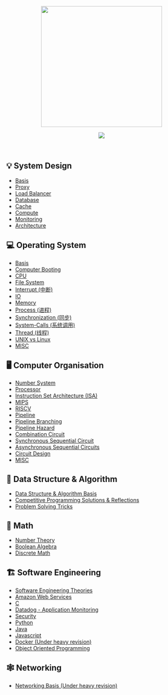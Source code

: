 <p align="center">
  <img align="center" width="320" src="https://github.com/xy-241/CS-Notes/assets/47915643/97eebd7c-cd9d-4e74-bcba-fef04f640edd" />


<div align="center">
    <a href="https://notes.yxy.ninja/"> <img src="https://badgen.net/badge/CS-Notes/Read%20Online/blue?icon=github"></a>
</div>
</p>


<br>

## 💡 System Design
- [Basis](https://notes.yxy.ninja/System-Design/)
- [Proxy](https://notes.yxy.ninja/System-Design/Proxy/)
- [Load Balancer](https://notes.yxy.ninja/System-Design/Load-Balancers/)
- [Database](https://notes.yxy.ninja/System-Design/Database/)
- [Cache](https://notes.yxy.ninja/System-Design/Cache/)
- [Compute](https://notes.yxy.ninja/Networking/Application-Layer/DNS/DNS)
- [Monitoring](https://notes.yxy.ninja/System-Design/Monitoring/)
- [Architecture](https://notes.yxy.ninja/System-Design/Architectures/)

## 💻 Operating System
- [Basis](https://notes.yxy.ninja/OS/)
- [Computer Booting](https://notes.yxy.ninja/OS/Booting/)
- [CPU](https://notes.yxy.ninja/OS/CPU/)
- [File System](https://notes.yxy.ninja/OS/File-System/)
- [Interrupt (中断)](https://notes.yxy.ninja/OS/Interrupts-(%E4%B8%AD%E6%96%AD)/)
- [IO](https://notes.yxy.ninja/OS/IO/)
- [Memory](https://notes.yxy.ninja/OS/Memory/)
- [Process (进程)](https://notes.yxy.ninja/OS/Process-(%E8%BF%9B%E7%A8%8B)/)
- [Synchronization (同步)](https://notes.yxy.ninja/OS/Synchronization-(%E5%90%8C%E6%AD%A5)/)
- [System-Calls (系统调用)](https://notes.yxy.ninja/OS/System-Calls-(%E7%B3%BB%E7%BB%9F%E8%B0%83%E7%94%A8)/)
- [Thread (线程)](https://notes.yxy.ninja/OS/Thread-(%E7%BA%BF%E7%A8%8B)/)
- [UNIX vs Linux](https://notes.yxy.ninja/OS/UNIX-vs-Linux/)
- [MISC](https://notes.yxy.ninja/OS/Terminologies/)


## 🖥️ Computer Organisation 
- [Number System](https://notes.yxy.ninja/Computer-Organisation/Number-System/)
- [Processor](https://notes.yxy.ninja/Computer-Organisation/Processor/)
- [Instruction Set Architecture (ISA)](https://notes.yxy.ninja/Computer-Organisation/Instruction-Set-Architecture-(ISA)/)
- [MIPS](https://notes.yxy.ninja/Computer-Organisation/Instruction-Set-Architecture-(ISA)/MIPS/)
- [RISCV](https://notes.yxy.ninja/Computer-Organisation/Instruction-Set-Architecture-(ISA)/RISCV/)
- [Pipeline](https://notes.yxy.ninja/Computer-Organisation/Pipeline/)
- [Pipeline Branching](https://notes.yxy.ninja/Computer-Organisation/Pipeline-Branching/)
- [Pipeline Hazard](https://notes.yxy.ninja/Computer-Organisation/Pipeline-Hazard/)
- [Combination Circuit](https://notes.yxy.ninja/Computer-Organisation/Combination-Circuit/)
- [Synchronous Sequential Circuit](https://notes.yxy.ninja/Computer-Organisation/Synchronous-Sequential-Circuit/)
- [Asynchronous Sequential Circuits](https://notes.yxy.ninja/Computer-Organisation/Asynchronous-Sequential-Circuits/)
- [Circuit Design](https://notes.yxy.ninja/Computer-Organisation/Circuit-Design/)
- [MISC](https://notes.yxy.ninja/Computer-Organisation/Terminologies/)

## 📝 Data Structure & Algorithm
- [Data Structure & Algorithm Basis](https://notes.yxy.ninja/tags/dsa)
- [Competitive Programming Solutions & Reflections](https://notes.yxy.ninja/tags/cp)
- [Problem Solving Tricks](https://notes.yxy.ninja/tags/problem_solving)

## 🧮 Math
- [Number Theory](https://notes.yxy.ninja/tags/number_theory)
- [Boolean Algebra](https://notes.yxy.ninja/tags/boolean_algebra)
- [Discrete Math](https://notes.yxy.ninja/tags/discrete_math)


## 🏗️ Software Engineering 
- [Software Engineering Theories](https://notes.yxy.ninja/tags/software_engineering)
- [Amazon Web Services](https://notes.yxy.ninja/tags/aws)
- [C](https://notes.yxy.ninja/tags/c)
- [Datadog - Application Monitoring](https://notes.yxy.ninja/tags/Datadog)
- [Security](https://notes.yxy.ninja/tags/security)
- [Python](https://notes.yxy.ninja/tags/python)
- [Java](https://notes.yxy.ninja/tags/java)
- [Javascript](https://notes.yxy.ninja/tags/js)
- [Docker (Under heavy revision)](https://notes.yxy.ninja/tags/docker)
- [Object Oriented Programming](https://notes.yxy.ninja/tags/OOP)



## 🕸️ Networking
- [Networking Basis (Under heavy revision)](https://notes.yxy.ninja/tags/networking)

